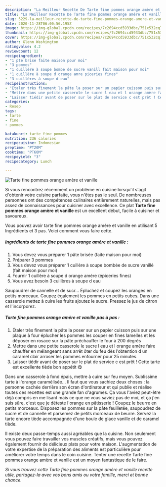 ```yaml
---
description: "La Meilleur Recette De Tarte fine pommes orange amère et vanille"
title: "La Meilleur Recette De Tarte fine pommes orange amère et vanille"
slug: 5229-la-meilleur-recette-de-tarte-fine-pommes-orange-amere-et-vanille
date: 2020-11-28T06:00:56.195Z
image: https://img-global.cpcdn.com/recipes/7c2694ccd5933dbc/751x532cq70/tarte-fine-pommes-orange-amere-et-vanille-photo-principale-de-la-recette.jpg
thumbnail: https://img-global.cpcdn.com/recipes/7c2694ccd5933dbc/751x532cq70/tarte-fine-pommes-orange-amere-et-vanille-photo-principale-de-la-recette.jpg
cover: https://img-global.cpcdn.com/recipes/7c2694ccd5933dbc/751x532cq70/tarte-fine-pommes-orange-amere-et-vanille-photo-principale-de-la-recette.jpg
author: Glenn Washington
ratingvalue: 4.2
reviewcount: 12
recipeingredient:
- "1 pte brise faite maison pour moi"
- "3 pommes"
- "1 cuillère à soupe bombe de sucre vanill fait maison pour moi"
- "1 cuillère à soupe d orange amre piceries fines"
- "3 cuillères à soupe d eau"
recipeinstructions:
- "Étaler très finement la pâte la poser sur un papier cuisson puis sur une plaque à four éplucher les pommes les couper en fines lamelles et les déposer en rosace sur la pâte préchauffer le four à 200 degrés"
- "Mettre dans une petite casserole le sucre l eau et l orange amère faire chauffer en mélangeant sans arrêt ôter du feu dès l’obtention d un caramel clair arroser les pommes enfourner pour 25 minutes"
- "Laisser tiédir avant de poser sur le plat de service c est prêt ! Cette tarte est excellente tiède bon appétit 😋"
categories:
- Resep
tags:
- tarte
- fine
- pommes

katakunci: tarte fine pommes 
nutrition: 236 calories
recipecuisine: Indonesian
preptime: "PT20M"
cooktime: "PT60M"
recipeyield: "3"
recipecategory: Lunch

---
```



![Tarte fine pommes orange amère et vanille](https://img-global.cpcdn.com/recipes/7c2694ccd5933dbc/751x532cq70/tarte-fine-pommes-orange-amere-et-vanille-photo-principale-de-la-recette.jpg)

Si vous rencontrez récemment un problème en cuisine lorsqu'il s'agit d'obtenir votre cuisine parfaite, vous n'êtes pas le seul. De nombreuses personnes ont des compétences culinaires entièrement naturelles, mais pas assez de connaissances pour cuisiner avec excellence. Ce plat <strong> Tarte fine pommes orange amère et vanille </strong> est un excellent début, facile à cuisiner et savoureux.

<!--inarticleads1-->

Vous pouvez avoir tarte fine pommes orange amère et vanille en utilisant 5 Ingrédients et 3 pas. Voici comment vous faire cette.

##### Ingrédients de tarte fine pommes orange amère et vanille :

1. Vous devez vous préparer 1 pâte brisée (faite maison pour moi)
1. Préparer 3 pommes
1. Vous devez vous préparer 1 cuillère à soupe bombée de sucre vanillé (fait maison pour moi)
1. Fournir 1 cuillère à soupe d orange amère (épiceries fines)
1. Vous avez besoin 3 cuillères à soupe d eau


Saupoudrer de cannelle et de sucr… Épluchez et coupez les oranges en petits morceaux. Coupez également les pommes en petits cubes. Dans une casserole mettez à cuire les fruits ajoutez le sucre. Pressez le jus de citron et l&#39;incorporez. 

<!--inarticleads2-->

##### Tarte fine pommes orange amère et vanille pas à pas :

1. Étaler très finement la pâte la poser sur un papier cuisson puis sur une plaque à four éplucher les pommes les couper en fines lamelles et les déposer en rosace sur la pâte préchauffer le four à 200 degrés
1. Mettre dans une petite casserole le sucre l eau et l orange amère faire chauffer en mélangeant sans arrêt ôter du feu dès l’obtention d un caramel clair arroser les pommes enfourner pour 25 minutes
1. Laisser tiédir avant de poser sur le plat de service c est prêt ! Cette tarte est excellente tiède bon appétit 😋


Dans une casserole à fond épais, mettre à cuire sur feu moyen. Sublissime tarte à l&#39;orange caramélisée… Il faut que vous sachiez deux choses : la personne cachée derrière son écran d&#39;ordinateur et qui publie et réalise toutes ces recettes est une grande fan d&#39;agrumes. Ça vous l&#39;aviez peut-être déjà compris en me lisant mais ce que ne vous saviez pas de moi, et ça j&#39;en suis sûre, c&#39;est que je déteste l&#39;orange en pâtisserie ! Coupez le beurre en petits morceaux. Disposez les pommes sur la pâte feuilletée, saupoudrez de sucre et de cannelle et parsemez de petits morceaux de beurre. Servez la tarte encore tiède accompagnée d&#39;une boule de glace vanille et de caramel tiède. 

<!--inarticleads1-->

<p>
Il existe deux passe-temps aussi agréables que la cuisine. Non seulement vous pouvez faire travailler vos muscles créatifs, mais vous pouvez également fournir de délicieux plats pour votre maison. L'augmentation de votre expertise de la préparation des aliments est particulière pour améliorer votre temps dans le coin cuisine. Tenter une recette Tarte fine pommes orange amère et vanille est un moyen fantastique de le faire.
</p>

<p>
<i>Si vous trouvez cette Tarte fine pommes orange amère et vanille recette utile, partagez-la avec vos bons amis ou votre famille, merci et bonne chance.</i>
</p>
